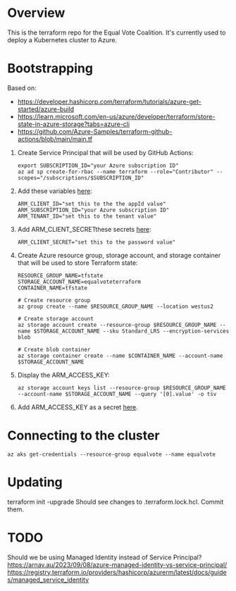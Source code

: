 # Overview

This is the terraform repo for the Equal Vote Coalition. It's currently used to deploy a Kubernetes cluster to Azure.

# Bootstrapping

Based on:
* https://developer.hashicorp.com/terraform/tutorials/azure-get-started/azure-build
* https://learn.microsoft.com/en-us/azure/developer/terraform/store-state-in-azure-storage?tabs=azure-cli
* https://github.com/Azure-Samples/terraform-github-actions/blob/main/main.tf

1. Create Service Principal that will be used by GitHub Actions:
    ```
    export SUBSCRIPTION_ID="your Azure subscription ID"
    az ad sp create-for-rbac --name terraform --role="Contributor" --scopes="/subscriptions/$SUBSCRIPTION_ID"
    ```
1. Add these variables [here](https://github.com/Equal-Vote/terraform/settings/variables/actions):
    ```
    ARM_CLIENT_ID="set this to the the appId value"
    ARM_SUBSCRIPTION_ID="your Azure subscription ID"
    ARM_TENANT_ID="set this to the tenant value"
    ```
1. Add ARM_CLIENT_SECRETthese secrets [here](https://github.com/Equal-Vote/terraform/settings/secrets/actions):
    ```
    ARM_CLIENT_SECRET="set this to the password value"
    ```
1. Create Azure resource group, storage account, and storage container that will be used to store Terraform state:
    ```
    RESOURCE_GROUP_NAME=tfstate
    STORAGE_ACCOUNT_NAME=equalvoteterraform
    CONTAINER_NAME=tfstate

    # Create resource group
    az group create --name $RESOURCE_GROUP_NAME --location westus2

    # Create storage account
    az storage account create --resource-group $RESOURCE_GROUP_NAME --name $STORAGE_ACCOUNT_NAME --sku Standard_LRS --encryption-services blob

    # Create blob container
    az storage container create --name $CONTAINER_NAME --account-name $STORAGE_ACCOUNT_NAME
    ```
1. Display the ARM_ACCESS_KEY:
    ```
    az storage account keys list --resource-group $RESOURCE_GROUP_NAME --account-name $STORAGE_ACCOUNT_NAME --query '[0].value' -o tsv
    ```
1. Add ARM_ACCESS_KEY as a secret [here](https://github.com/Equal-Vote/terraform/settings/secrets/actions).

# Connecting to the cluster

```
az aks get-credentials --resource-group equalvote --name equalvote
```

# Updating

terraform init -upgrade
Should see changes to .terraform.lock.hcl.
Commit them.

# TODO

Should we be using Managed Identity instead of Service Principal?
https://arnav.au/2023/09/08/azure-managed-identity-vs-service-principal/
https://registry.terraform.io/providers/hashicorp/azurerm/latest/docs/guides/managed_service_identity

